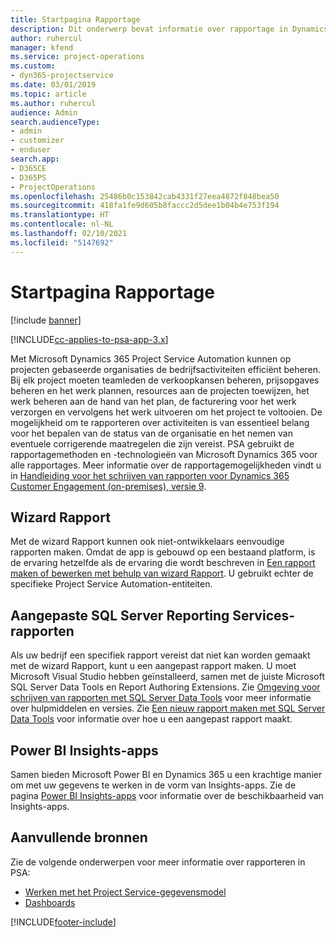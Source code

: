```yaml
---
title: Startpagina Rapportage
description: Dit onderwerp bevat informatie over rapportage in Dynamics 365 Project Service Automation.
author: ruhercul
manager: kfend
ms.service: project-operations
ms.custom:
- dyn365-projectservice
ms.date: 03/01/2019
ms.topic: article
ms.author: ruhercul
audience: Admin
search.audienceType:
- admin
- customizer
- enduser
search.app:
- D365CE
- D365PS
- ProjectOperations
ms.openlocfilehash: 25486b0c153842cab4331f27eea4872f848bea50
ms.sourcegitcommit: 418fa1fe9d605b8faccc2d5dee1b04b4e753f194
ms.translationtype: HT
ms.contentlocale: nl-NL
ms.lasthandoff: 02/10/2021
ms.locfileid: "5147692"
---
```

# <a name="reporting-home-page"></a>Startpagina Rapportage

[!include [banner](../includes/psa-now-project-operations.md)]

[!INCLUDE[cc-applies-to-psa-app-3.x](../includes/cc-applies-to-psa-app-3x.md)]

Met Microsoft Dynamics 365 Project Service Automation kunnen op projecten gebaseerde organisaties de bedrijfsactiviteiten efficiënt beheren. Bij elk project moeten teamleden de verkoopkansen beheren, prijsopgaves beheren en het werk plannen, resources aan de projecten toewijzen, het werk beheren aan de hand van het plan, de facturering voor het werk verzorgen en vervolgens het werk uitvoeren om het project te voltooien. De mogelijkheid om te rapporteren over activiteiten is van essentieel belang voor het bepalen van de status van de organisatie en het nemen van eventuele corrigerende maatregelen die zijn vereist. PSA gebruikt de rapportagemethoden en -technologieën van Microsoft Dynamics 365 voor alle rapportages. Meer informatie over de rapportagemogelijkheden vindt u in [Handleiding voor het schrijven van rapporten voor Dynamics 365 Customer Engagement (on-premises), versie 9](https://docs.microsoft.com/dynamics365/customerengagement/on-premises/analytics/reporting-analytics-with-dynamics-365).

## <a name="report-wizard"></a>Wizard Rapport

Met de wizard Rapport kunnen ook niet-ontwikkelaars eenvoudige rapporten maken. Omdat de app is gebouwd op een bestaand platform, is de ervaring hetzelfde als de ervaring die wordt beschreven in [Een rapport maken of bewerken met behulp van wizard Rapport](https://docs.microsoft.com/dynamics365/customerengagement/on-premises/basics/create-edit-copy-report-wizard). U gebruikt echter de specifieke Project Service Automation-entiteiten.

## <a name="custom-sql-server-reporting-services-reports"></a>Aangepaste SQL Server Reporting Services-rapporten

Als uw bedrijf een specifiek rapport vereist dat niet kan worden gemaakt met de wizard Rapport, kunt u een aangepast rapport maken. U moet Microsoft Visual Studio hebben geïnstalleerd, samen met de juiste Microsoft SQL Server Data Tools en Report Authoring Extensions. Zie [Omgeving voor schrijven van rapporten met SQL Server Data Tools](https://docs.microsoft.com/dynamics365/customerengagement/on-premises/analytics/report-writing-environment-using-sql-server-data-tools) voor meer informatie over hulpmiddelen en versies. Zie [Een nieuw rapport maken met SQL Server Data Tools](https://docs.microsoft.com/dynamics365/customerengagement/on-premises/analytics/create-a-new-report-using-sql-server-data-tools) voor informatie over hoe u een aangepast rapport maakt.

## <a name="power-bi-insights-apps"></a>Power BI Insights-apps

Samen bieden Microsoft Power BI en Dynamics 365 u een krachtige manier om met uw gegevens te werken in de vorm van Insights-apps. Zie de pagina [Power BI Insights-apps](https://powerbi.microsoft.com/power-bi-insights-apps/) voor informatie over de beschikbaarheid van Insights-apps.


## <a name="additional-resources"></a>Aanvullende bronnen
Zie de volgende onderwerpen voor meer informatie over rapporteren in PSA:

- [Werken met het Project Service-gegevensmodel](reports-working-project-service-data-model.md)
- [Dashboards](reports-dashboards.md)



[!INCLUDE[footer-include](../includes/footer-banner.md)]